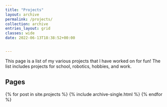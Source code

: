 ```yaml
---
title: "Projects"
layout: archive
permalink: /projects/
collection: archive
entries_layout: grid
classes: wide
date: 2022-06-13T18:38:52+00:00


---
```


This page is a list of my various projects that I have worked on for fun! The list includes projects for school, robotics, hobbies, and work.

<h2>Pages</h2>
{% for post in site.projects %}
  {% include archive-single.html %}
{% endfor %}
